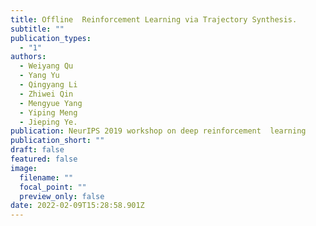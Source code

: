 ```yaml
---
title: Offline  Reinforcement Learning via Trajectory Synthesis.
subtitle: ""
publication_types:
  - "1"
authors:
  - Weiyang Qu
  - Yang Yu
  - Qingyang Li
  - Zhiwei Qin
  - Mengyue Yang
  - Yiping Meng
  - Jieping Ye.
publication: NeurIPS 2019 workshop on deep reinforcement  learning
publication_short: ""
draft: false
featured: false
image:
  filename: ""
  focal_point: ""
  preview_only: false
date: 2022-02-09T15:28:58.901Z
---
```

